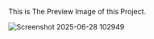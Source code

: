 This is The Preview Image of this Project.

![Screenshot 2025-06-28 102949](https://github.com/user-attachments/assets/de125cb0-2b65-4fcb-80bc-1c00ce5ca975)
